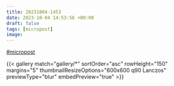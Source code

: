 ```yaml
---
title: 20231004-1453
date: 2023-10-04 14:53:56 +00:00
draft: false
tags: [micropost]
image:
---
```


<p><a href="https://mastodon.bofhers.es/tags/micropost" class="mention hashtag" rel="tag">#<span>micropost</span></a></p>


{{< gallery match="gallery/*" sortOrder="asc" 
                rowHeight="150" margins="5" thumbnailResizeOptions="600x600 q90 Lanczos"
                previewType="blur" embedPreview="true" >}}
